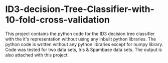 # ID3-decision-Tree-Classifier-with-10-fold-cross-validation
This project contains the python code for the ID3 decision tree classifier with the it's representation without using any inbuilt python libraries. The python code is written without any python libraries except for numpy library. Code was tested for two data sets, Iris &amp;  Spambase data sets. The output is also attached with this project.
